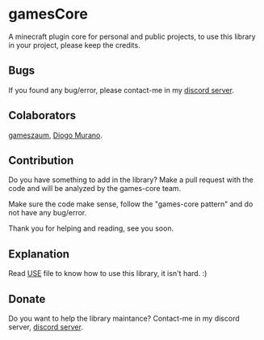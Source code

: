 # gamesCore

A minecraft plugin core for personal and public projects, to use this library in your project, please keep the credits.

## Bugs

If you found any bug/error, please contact-me in my [discord server](http://discord.gameszaum.com).

## Colaborators

[gameszaum](github.com/gameszaum), [Diogo Murano](github.com/DiogoMurano).

## Contribution

Do you have something to add in the library? Make a pull request with the code and will be analyzed by the games-core team.

Make sure the code make sense, follow the "games-core pattern" and do not have any bug/error.

Thank you for helping and reading, see you soon.

## Explanation

Read [USE](https://github.com/gameszaum/gamesCore/blob/master/USE.md) file to know how to use this library, it isn't hard. :)

## Donate

Do you want to help the library maintance? Contact-me in my discord server, [discord server](http://discord.gameszaum.com).